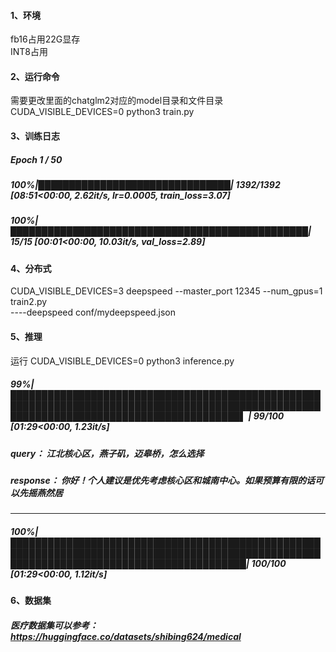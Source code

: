 #### 1、环境  
fb16占用22G显存  
INT8占用   

#### 2、运行命令  

需要更改里面的chatglm2对应的model目录和文件目录  
CUDA_VISIBLE_DEVICES=0 python3 train.py  

#### 3、训练日志  
#####  Epoch 1 / 50  

#####  100%|███████████████████████████████| 1392/1392 [08:51<00:00,  2.62it/s, lr=0.0005, train_loss=3.07]  
#####  100%|████████████████████████████████████████████████| 15/15 [00:01<00:00, 10.03it/s, val_loss=2.89]  

#### 4、分布式  

CUDA_VISIBLE_DEVICES=3 deepspeed --master_port 12345 --num_gpus=1 train2.py \
    ----deepspeed conf/mydeepspeed.json


#### 5、推理  

运行 CUDA_VISIBLE_DEVICES=0 python3 inference.py  

#####  99%|█████████████████████████████████████████████████████████████████████████████████████████████████████████████████████████████████████████▌ | 99/100 [01:29<00:00,  1.23it/s]  
 
#####  query： 江北核心区，燕子矶，迈皋桥，怎么选择    

#####  response： 你好！个人建议是优先考虑核心区和城南中心。如果预算有限的话可以先摇燕然居  

------------  
#####  100%|██████████████████████████████████████████████████████████████████████████████████████████████████████████████████████████████████████████| 100/100 [01:29<00:00,  1.12it/s]

####  6、数据集  
#####  医疗数据集可以参考：https://huggingface.co/datasets/shibing624/medical  
